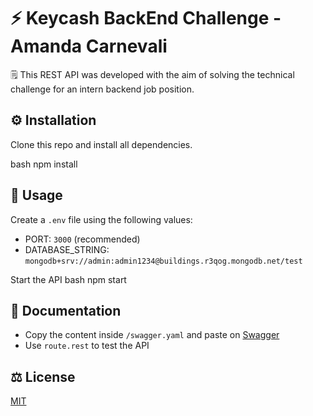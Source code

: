 # ⚡ Keycash BackEnd Challenge - Amanda Carnevali

🗒️ This REST API was developed with the aim of solving the technical challenge for an intern backend job position.

## ⚙️ Installation

Clone this repo and install all dependencies.

bash
npm install


## 📌 Usage

Create a `.env` file using the following values:

- PORT: `3000` (recommended)
- DATABASE_STRING: `mongodb+srv://admin:admin1234@buildings.r3qog.mongodb.net/test`

Start the API
bash
npm start


## 📔 Documentation

- Copy the content inside `/swagger.yaml` and paste on [Swagger](https://editor.swagger.io)
- Use `route.rest` to test the API

## ⚖️ License
[MIT](https://choosealicense.com/licenses/mit/)